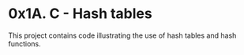 # 0x1A. C - Hash tables

This project contains code illustrating the use of hash tables and hash functions.
